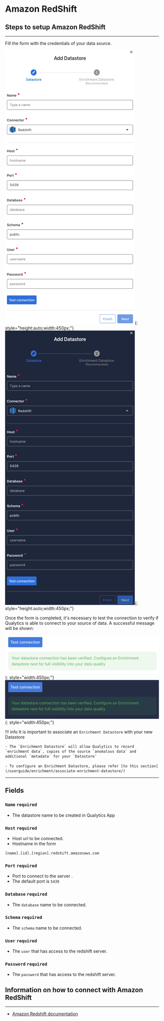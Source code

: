 # Amazon RedShift

## Steps to setup Amazon RedShift

---
Fill the form with the credentials of your data source.

![Screenshot](../assets/datastores/redshift/create-datastore-light.png#only-light){: style="height:auto;width:450px;"}
![Screenshot](../assets/datastores/redshift/create-datastore-dark.png#only-dark){: style="height:auto;width:450px;"}

Once the form is completed, it's necessary to test the connection to verify if Qualytics is able to connect to your source of data. A successful message will be shown:

![Screenshot](../assets/datastores/test-connection/test-connection-light.png#only-light){: style="width:450px;"}
![Screenshot](../assets/datastores/test-connection/test-connection-dark.png#only-dark){: style="width:450px;"}

!!! info 
    It is important to associate an `Enrichment Datastore` with your new Datastore

    - The `Enrichment Datastore` will allow Qualytics to record `enrichment data`, copies of the source `anomalous data` and additional `metadata` for your `Datastore`

    - To configure an Enrichment Datastore, please refer [to this section](/userguide/enrichment/associate-enrichment-datastore/)

---
## Fields
### `Name` <spam id='required'>`required`</spam>

* The datastore name  to be created in Qualytics App

### `Host` <spam id='required'>`required`</spam>

* Host url to be connected.
* Hostname in the form 
```text
[name].[id].[region].redshift.amazonaws.com
```
### `Port` <spam id='required'>`required`</spam>

* Port to connect to the server .
* The default port is `5439`

### `Database` <spam id='required'>`required`</spam>

* The `database` name to be connected.
### `Schema` <spam id='required'>`required`</spam>

* The `schema` name to be connected.

### `User` <spam id='required'>`required`</spam>

* The `user` that has access to the redshift server.
### `Password` <spam id='required'>`required`</spam>

* The `password` that has access to the redshift server.
## Information on how to connect with Amazon RedShift

---

* [Amazon Redshift documentation](https://docs.dataform.co/warehouses/redshift)